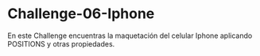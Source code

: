 # Challenge-06-Iphone
En este Challenge encuentras la maquetación del celular Iphone aplicando POSITIONS y otras propiedades.
